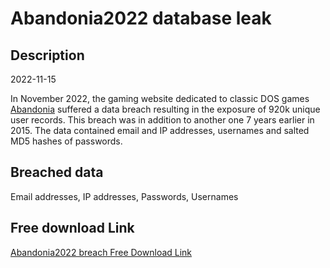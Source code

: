 # Abandonia2022 database leak

## Description

2022-11-15

In November 2022, the gaming website dedicated to classic DOS games <a href="https://twitter.com/FalconFeedsio/status/1594670215471792130" target="_blank" rel="noopener">Abandonia</a> suffered a data breach resulting in the exposure of 920k unique user records. This breach was in addition to another one 7 years earlier in 2015. The data contained email and IP addresses, usernames and salted MD5 hashes of passwords.

## Breached data

Email addresses, IP addresses, Passwords, Usernames

## Free download Link

[Abandonia2022 breach Free Download Link](https://tinyurl.com/2b2k277t)